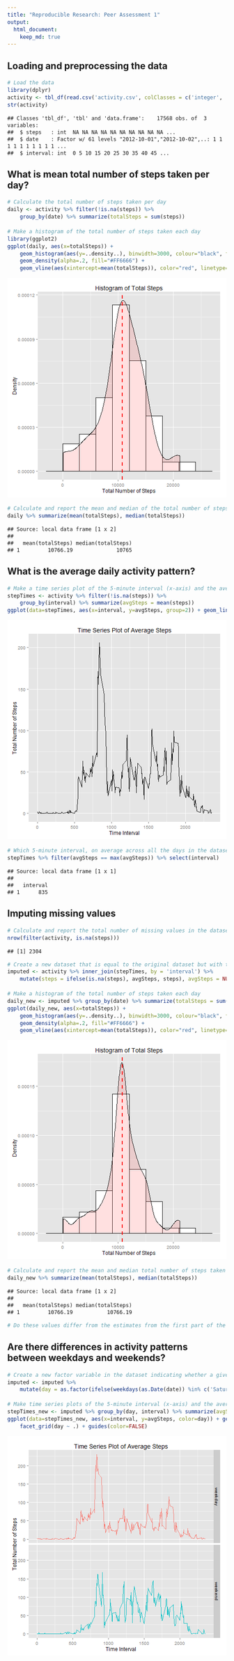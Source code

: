 ```yaml
---
title: "Reproducible Research: Peer Assessment 1"
output: 
  html_document:
    keep_md: true
---
```



## Loading and preprocessing the data


```r
# Load the data
library(dplyr)
activity <- tbl_df(read.csv('activity.csv', colClasses = c('integer', 'factor', 'integer'))) 
str(activity)
```

```
## Classes 'tbl_df', 'tbl' and 'data.frame':	17568 obs. of  3 variables:
##  $ steps   : int  NA NA NA NA NA NA NA NA NA NA ...
##  $ date    : Factor w/ 61 levels "2012-10-01","2012-10-02",..: 1 1 1 1 1 1 1 1 1 1 ...
##  $ interval: int  0 5 10 15 20 25 30 35 40 45 ...
```

## What is mean total number of steps taken per day?


```r
# Calculate the total number of steps taken per day
daily <- activity %>% filter(!is.na(steps)) %>% 
    group_by(date) %>% summarize(totalSteps = sum(steps))

# Make a histogram of the total number of steps taken each day
library(ggplot2)
ggplot(daily, aes(x=totalSteps)) + 
    geom_histogram(aes(y=..density..), binwidth=3000, colour="black", fill="white") +
    geom_density(alpha=.2, fill="#FF6666") +
    geom_vline(aes(xintercept=mean(totalSteps)), color="red", linetype="dashed", size=1)
```

![plot of chunk unnamed-chunk-2](figure/unnamed-chunk-2-1.png) 

```r
# Calculate and report the mean and median of the total number of steps taken per day
daily %>% summarize(mean(totalSteps), median(totalSteps))
```

```
## Source: local data frame [1 x 2]
## 
##   mean(totalSteps) median(totalSteps)
## 1         10766.19              10765
```


## What is the average daily activity pattern?


```r
# Make a time series plot of the 5-minute interval (x-axis) and the average number of steps taken, averaged across all days (y-axis)
stepTimes <- activity %>% filter(!is.na(steps)) %>%
    group_by(interval) %>% summarize(avgSteps = mean(steps))
ggplot(data=stepTimes, aes(x=interval, y=avgSteps, group=2)) + geom_line() 
```

![plot of chunk unnamed-chunk-3](figure/unnamed-chunk-3-1.png) 

```r
# Which 5-minute interval, on average across all the days in the dataset, contains the maximum number of steps?
stepTimes %>% filter(avgSteps == max(avgSteps)) %>% select(interval)
```

```
## Source: local data frame [1 x 1]
## 
##   interval
## 1      835
```

## Imputing missing values


```r
# Calculate and report the total number of missing values in the dataset
nrow(filter(activity, is.na(steps)))
```

```
## [1] 2304
```

```r
# Create a new dataset that is equal to the original dataset but with the missing data filled in
imputed <- activity %>% inner_join(stepTimes, by = 'interval') %>%
    mutate(steps = ifelse(is.na(steps), avgSteps, steps), avgSteps = NULL)

# Make a histogram of the total number of steps taken each day 
daily_new <- imputed %>% group_by(date) %>% summarize(totalSteps = sum(steps))
ggplot(daily_new, aes(x=totalSteps)) + 
    geom_histogram(aes(y=..density..), binwidth=3000, colour="black", fill="white") +
    geom_density(alpha=.2, fill="#FF6666") +
    geom_vline(aes(xintercept=mean(totalSteps)), color="red", linetype="dashed", size=1)
```

![plot of chunk unnamed-chunk-4](figure/unnamed-chunk-4-1.png) 

```r
# Calculate and report the mean and median total number of steps taken per day.
daily_new %>% summarize(mean(totalSteps), median(totalSteps))
```

```
## Source: local data frame [1 x 2]
## 
##   mean(totalSteps) median(totalSteps)
## 1         10766.19           10766.19
```

```r
# Do these values differ from the estimates from the first part of the assignment? What is the impact of imputing missing data on the estimates of the total daily number of steps?
```

## Are there differences in activity patterns between weekdays and weekends?


```r
# Create a new factor variable in the dataset indicating whether a given date is a weekday or weekend day
imputed <- imputed %>%
    mutate(day = as.factor(ifelse(weekdays(as.Date(date)) %in% c('Saturday', 'Sunday'), 'weekend', 'weekday')))

# Make time series plots of the 5-minute interval (x-axis) and the average number of steps taken, averaged across all weekday days or weekend days (y-axis).
stepTimes_new <- imputed %>% group_by(day, interval) %>% summarize(avgSteps = mean(steps))
ggplot(data=stepTimes_new, aes(x=interval, y=avgSteps, color=day)) + geom_line() + 
    facet_grid(day ~ .) + guides(color=FALSE)
```

![plot of chunk unnamed-chunk-5](figure/unnamed-chunk-5-1.png) 
